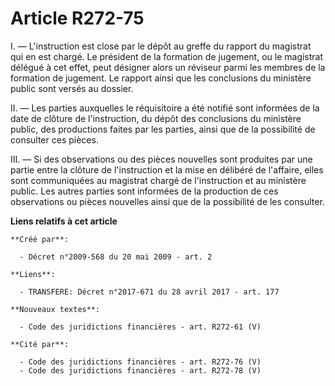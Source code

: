 # Article R272-75

I. ― L'instruction est close par le dépôt au greffe du rapport du magistrat qui en est chargé. Le président de la formation
de jugement, ou le magistrat délégué à cet effet, peut désigner alors un réviseur parmi les membres de la formation de
jugement. Le rapport ainsi que les conclusions du ministère public sont versés au dossier. 

II. ― Les parties auxquelles le réquisitoire a été notifié sont informées de la date de clôture de l'instruction, du dépôt
des conclusions du ministère public, des productions faites par les parties, ainsi que de la possibilité de consulter ces
pièces. 

III. ― Si des observations ou des pièces nouvelles sont produites par une partie entre la clôture de l'instruction et la mise
en délibéré de l'affaire, elles sont communiquées au magistrat chargé de l'instruction et au ministère public. Les autres
parties sont informées de la production de ces observations ou pièces nouvelles ainsi que de la possibilité de les consulter.

**Liens relatifs à cet article**

	**Créé par**:

	  - Décret n°2009-568 du 20 mai 2009 - art. 2

	**Liens**:

	  - TRANSFERE: Décret n°2017-671 du 28 avril 2017 - art. 177

	**Nouveaux textes**:

	  - Code des juridictions financières - art. R272-61 (V)

	**Cité par**:

	  - Code des juridictions financières - art. R272-76 (V)
	  - Code des juridictions financières - art. R272-78 (V)
